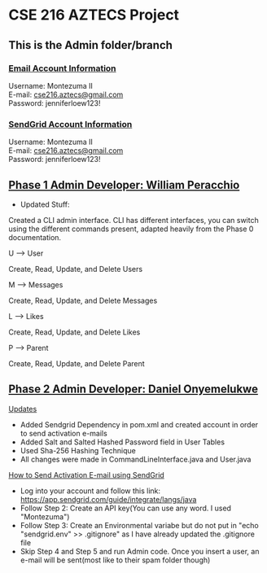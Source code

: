 
#  CSE 216 AZTECS Project

## This is the Admin folder/branch

### <u>Email Account Information </u>
Username: Montezuma II \
E-mail: cse216.aztecs@gmail.com \
Password: jenniferloew123!

### <u>SendGrid Account Information </u>
Username: Montezuma II \
E-mail: cse216.aztecs@gmail.com \
Password: jenniferloew123!


## <u><b>Phase 1 Admin Developer: William Peracchio</b></u>

- Updated Stuff:

Created a CLI admin interface. CLI has different interfaces, you can switch using the different commands present, adapted heavily from the Phase 0 documentation. 

U --> User

  Create, Read, Update, and Delete Users

M --> Messages

  Create, Read, Update, and Delete Messages

L --> Likes

  Create, Read, Update, and Delete Likes

P --> Parent

  Create, Read, Update, and Delete Parent

## <u><b>Phase 2 Admin Developer: Daniel Onyemelukwe</b></u>

<u>Updates</u>
- Added Sendgrid Dependency in pom.xml and created account in order to send activation e-mails
- Added Salt and Salted Hashed Password field in User Tables
- Used Sha-256 Hashing Technique
- All changes were made in CommandLineInterface.java and User.java

<u>How to Send Activation E-mail using SendGrid</u>
- Log into your account and follow this link: https://app.sendgrid.com/guide/integrate/langs/java
- Follow Step 2: Create an API key(You can use any word. I used "Montezuma")
- Follow Step 3: Create an Environmental variabe but do not put in "echo "sendgrid.env" >> .gitignore" as I have already updated the .gitignore file
- Skip Step 4 and Step 5 and run Admin code. Once you insert a user, an e-mail will be sent(most like to their spam folder though)



